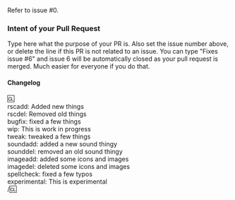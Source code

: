 Refer to issue #0.

### Intent of your Pull Request

Type here what the purpose of your PR is. Also set the issue number above, or delete the line if this PR is not related to an issue. You can type "Fixes issue #6" and issue 6 will be automatically closed as your pull request is merged. Much easier for everyone if you do that.

#### Changelog

:cl:  
rscadd: Added new things  
rscdel: Removed old things  
bugfix: fixed a few things  
wip: This is work in progress  
tweak: tweaked a few things  
soundadd: added a new sound thingy  
sounddel: removed an old sound thingy  
imageadd: added some icons and images  
imagedel: deleted some icons and images  
spellcheck: fixed a few typos  
experimental: This is experimental  
/:cl:
